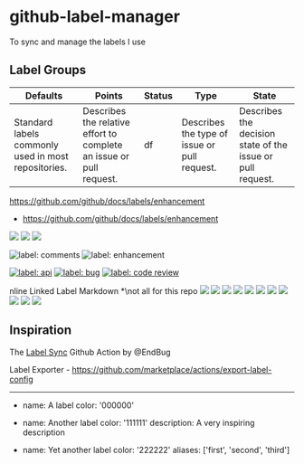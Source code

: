 # github-label-manager

To sync and manage the labels I use

## Label Groups

| **Defaults**                                        | Points                                                              | Status | Type                                         | State                                                      |
| --------------------------------------------------- | ------------------------------------------------------------------- | ------ | -------------------------------------------- | ---------------------------------------------------------- |
| Standard labels commonly used in most repositories. | Describes the relative effort to complete an issue or pull request. | df     | Describes the type of issue or pull request. | Describes the decision state of the issue or pull request. |

https://github.com/github/docs/labels/enhancement

- https://github.com/github/docs/labels/enhancement

![](https://img.shields.io/badge/-status:wip-5319e7.svg)
![][~comments]
![][~enhancement]

[~comments]: https://img.shields.io/badge/-comments-006b75.svg
[~enhancement]: https://img.shields.io/badge/-enhancement-84b6eb.svg

![label: comments][~comments]
![label: enhancement][~enhancement]

[~comments]: https://img.shields.io/badge/-comments-006b75.svg
[~enhancement]: https://img.shields.io/badge/-enhancement-84b6eb.svg

[![label: api][~api]](https://github.com/isaacs/github/labels/api)
[![label: bug][~bug]](https://github.com/isaacs/github/labels/bug)
[![label: code review][~code review]](https://github.com/isaacs/github/labels/code%20review)

[~api]: https://img.shields.io/badge/-api-0052cc.svg
[~bug]: https://img.shields.io/badge/-bug-f00.svg
[~code review]: https://img.shields.io/badge/-code%20review-e5f78a.svg

nline Linked Label Markdown
\*\not all for this repo
[![](https://i.imgur.com/9wQkGeP.png)](../labels/comments)
[![](https://i.imgur.com/Bie8PhC.png)](../labels/enhancement)
[![](https://i.imgur.com/BMrO7QS.png)](../labels/ui)
[![](https://i.imgur.com/e0ZyrVw.png)](../labels/markdown)
[![](https://i.imgur.com/hgS76Kz.png)](../labels/help-wanted)
[![](https://i.imgur.com/JflcH01.png)](../labels/bug)
[![](https://i.imgur.com/olsmFk3.png)](../labels/notifications)
[![](https://i.imgur.com/PTZYyYI.png)](../labels/bug)
[![](https://i.imgur.com/r14Ea9n.png)](../labels/issues)
[![](https://i.imgur.com/sIQuybV.png)](../labels/search)
[![](https://i.imgur.com/xJMMtqj.png)](../labels/pull-requests)

## Inspiration

The [Label Sync](https://github.com/marketplace/actions/label-sync) Github Action by @EndBug

Label Exporter - https://github.com/marketplace/actions/export-label-config

---

- name: A label
  color: '000000'

- name: Another label
  color: '111111'
  description: A very inspiring description

- name: Yet another label
  color: '222222'
  aliases: ['first', 'second', 'third']
